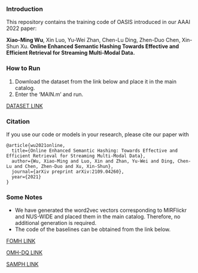 ### Introduction

This repository contains the training code of OASIS introduced in our AAAI 2022 paper:  

**Xiao-Ming Wu**, Xin Luo, Yu-Wei Zhan, Chen-Lu Ding, Zhen-Duo Chen, Xin-Shun Xu. **Online Enhanced Semantic Hashing Towards Effective and Efficient Retrieval for Streaming Multi-Modal Data.** 

### How to Run

1. Download the dataset from the link below and place it in the main catalog.
2. Enter the ‘MAIN.m’ and run.

[DATASET LINK](https://drive.google.com/drive/folders/1OneKwU2N1pLNcZ3ekuuLnD4_nWxvVNcn?usp=sharing)

### Citation

If you use our code or models in your research, please cite our paper with

```
@article{wu2021online,
  title={Online Enhanced Semantic Hashing: Towards Effective and Efficient Retrieval for Streaming Multi-Modal Data},
  author={Wu, Xiao-Ming and Luo, Xin and Zhan, Yu-Wei and Ding, Chen-Lu and Chen, Zhen-Duo and Xu, Xin-Shun},
  journal={arXiv preprint arXiv:2109.04260},
  year={2021}
}
```

### Some Notes

- We have generated the word2vec vectors corresponding to MIRFlickr and NUS-WIDE and placed them in the main catalog. Therefore, no additional generation is required.
- The code of the baselines can be obtained from the link below.

[FOMH LINK](https://github.com/lxuu306/FOMH)

[OMH-DQ LINK](https://github.com/lxuu306/OMH-DQ_SIGIR2019)

[SAMPH LINK](https://github.com/ChaoqunZheng/APMH)

